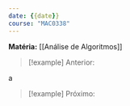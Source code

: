 ```yaml
---
date: {{date}}
course: "MAC0338"
---
```

**Matéria:** [[Análise de Algoritmos]]

>[!example] Anterior:

a

>[!example] Próximo:
>